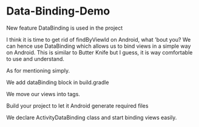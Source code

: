 # Data-Binding-Demo
New feature DataBinding is used in the project


I think it is time to get rid of findByViewId on Android, what 'bout you? We can hence use DataBinding which allows us to bind views in a simple way on Android. This is similar to Butter Knife but I guess, it is way comfortable to use and understand.

As for mentioning simply.

We add dataBinding block in build.gradle

We move our views into <layout> tags.
  
Build your project to let it Android generate required files

We declare ActivityDataBinding class and start binding views easily.
